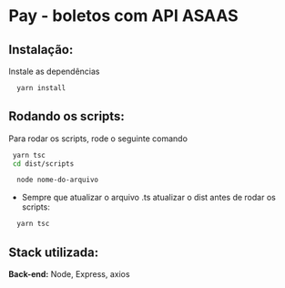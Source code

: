 # Pay - boletos com API ASAAS

## Instalação:
Instale as dependências
```bash
  yarn install
```


    
## Rodando os scripts:

Para rodar os scripts, rode o seguinte comando

```bash
 yarn tsc
 cd dist/scripts
```
```bash
  node nome-do-arquivo
```

* Sempre que atualizar o arquivo .ts atualizar o dist antes de rodar os scripts: 

```bash
  yarn tsc
```

## Stack utilizada:
**Back-end:** Node, Express, axios
